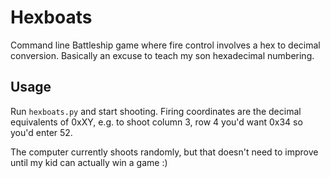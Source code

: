 # Hexboats

Command line Battleship game where fire control involves a hex to decimal
conversion. Basically an excuse to teach my son hexadecimal numbering.

## Usage

Run `hexboats.py` and start shooting. Firing coordinates are the decimal
equivalents of 0xXY, e.g. to shoot column 3, row 4 you'd want 0x34 so you'd
enter 52.

The computer currently shoots randomly, but that doesn't need to improve
until my kid can actually win a game :)
